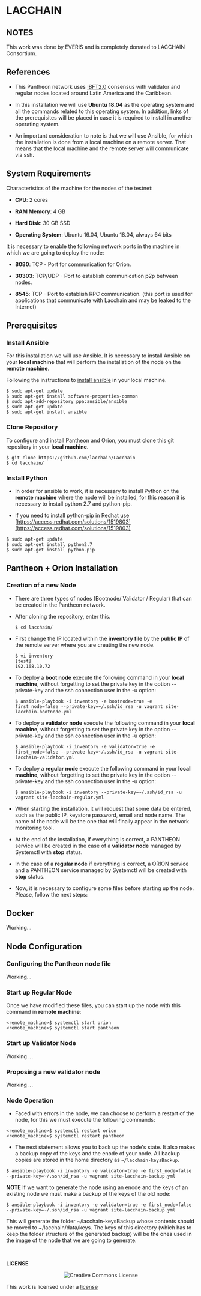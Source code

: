 # LACCHAIN #

## NOTES

This work was done by EVERIS and is completely donated to LACCHAIN Consortium.

## References

* This Pantheon network uses [IBFT2.0](https://docs.pantheon.pegasys.tech/en/latest/Consensus-Protocols/IBFT/) consensus with validator and regular nodes located around Latin America and the Caribbean. 

* In this installation we will use **Ubuntu 18.04** as the operating system and all the commands related to this operating system. In addition, links of the prerequisites will be placed in case it is required to install in another operating system.

* An important consideration to note is that we will use Ansible, for which the installation is done from a local machine on a remote server. That means that the local machine and the remote server will communicate via ssh.

## System Requirements

Characteristics of the machine for the nodes of the testnet:

* **CPU**: 2 cores

* **RAM Memory**: 4 GB

* **Hard Disk**: 30 GB SSD

* **Operating System**: Ubuntu 16.04, Ubuntu 18.04, always 64 bits

It is necessary to enable the following network ports in the machine in which we are going to deploy the node:

* **8080**: TCP - Port for communication for Orion.

* **30303**: TCP/UDP - Port to establish communication p2p between nodes.

* **8545**: TCP - Port to establish RPC communication. (this port is used for applications that communicate with Lacchain and may be leaked to the Internet)

## Prerequisites

### Install Ansible ###

For this installation we will use Ansible. It is necessary to install Ansible on your **local machine** that will perform the installation of the node on the **remote machine**.

Following the instructions to [install ansible](https://docs.ansible.com/ansible/latest/installation_guide/intro_installation.html) in your local machine.

```
$ sudo apt-get update
$ sudo apt-get install software-properties-common
$ sudo apt-add-repository ppa:ansible/ansible
$ sudo apt-get update
$ sudo apt-get install ansible
```

### Clone Repository ####

To configure and install Pantheon and Orion, you must clone this git repository in your **local machine**.

```
$ git clone https://github.com/lacchain/Lacchain
$ cd lacchain/
```

### Install Python ###

* In order for ansible to work, it is necessary to install Python on the **remote machine** where the node will be installed, for this reason it is necessary to install python 2.7 and python-pip.

* If you need to install python-pip in Redhat use [https://access.redhat.com/solutions/1519803](https://access.redhat.com/solutions/1519803)

```
$ sudo apt-get update
$ sudo apt-get install python2.7
$ sudo apt-get install python-pip
```

## Pantheon + Orion Installation ##

### Creation of a new Node ###

* There are three types of nodes (Bootnode/ Validator / Regular) that can be created in the Pantheon network.

* After cloning the repository, enter this.

    ```
	$ cd lacchain/
	``` 

* First change the IP located within the **inventory file** by the **public IP** of the remote server where you are creating the new node.

	```
	$ vi inventory
	[test]
	192.168.10.72
	```

* To deploy a **boot node** execute the following command in your **local machine**, without forgetting to set the private key in the option --private-key and the ssh connection user in the -u option:

	```
	$ ansible-playbook -i inventory -e bootnode=true -e first_node=false --private-key=~/.ssh/id_rsa -u vagrant site-lacchain-bootnode.yml
	```

* To deploy a **validator node** execute the following command in your **local machine**, without forgetting to set the private key in the option --private-key and the ssh connection user in the -u option:

	```
	$ ansible-playbook -i inventory -e validator=true -e first_node=false --private-key=~/.ssh/id_rsa -u vagrant site-lacchain-validator.yml
	```

* To deploy a **regular node** execute the following command in your **local machine**, without forgetting to set the private key in the option --private-key and the ssh connection user in the -u option:

	```
	$ ansible-playbook -i inventory --private-key=~/.ssh/id_rsa -u vagrant site-lacchain-regular.yml
	```
* When starting the installation, it will request that some data be entered, such as the public IP, keystore password, email and node name. The name of the node will be the one that will finally appear in the network monitoring tool.

* At the end of the installation, if everything is correct, a PANTHEON service will be created in the case of a **validator node** managed by Systemctl with **stop** status.

* In the case of a **regular node** if everything is correct, a ORION service and a PANTHEON service managed by Systemctl will be created with **stop** status.

* Now, it is necessary to configure some files before starting up the node. Please, follow the next steps:

## Docker ##

Working...

## Node Configuration

### Configuring the Pantheon node file ###

Working...

### Start up Regular Node ###

Once we have modified these files, you can start up the node with this command in **remote machine**:

```
<remote_machine>$ systemctl start orion
<remote_machine>$ systemctl start pantheon
```

### Start up Validator Node ####

Working ...

### Proposing a new validator node ###

Working ...

### Node Operation ###

 * Faced with errors in the node, we can choose to perform a restart of the node, for this we must execute the following commands:
```
<remote_machine>$ systemctl restart orion
<remote_machine>$ systemctl restart pantheon
```

 * The next statement allows you to back up the node's state. It also makes a backup copy of the keys and the enode of your node. All backup copies are stored in the home directory as `~/lacchain-keysBackup`.
 
```
$ ansible-playbook -i inventory -e validator=true -e first_node=false --private-key=~/.ssh/id_rsa -u vagrant site-lacchain-backup.yml 
```

**NOTE**
If we want to generate the node using an enode and the keys of an existing node we must make a backup of the keys
of the old node:

```
$ ansible-playbook -i inventory -e validator=true -e first_node=false --private-key=~/.ssh/id_rsa -u vagrant site-lacchain-backup.yml 

```

This will generate the folder ~/lacchain-keysBackup whose contents should be moved to ~/lacchain/data/keys.
The keys of this directory (which has to keep the folder structure of the generated backup) will be the ones used
in the image of the node that we are going to generate.


&nbsp;
&nbsp;

**LICENSE**

<center><img alt="Creative Commons License" style="border-width:0" src="https://i.creativecommons.org/l/by-nc/4.0/88x31.png" /></center>

This work is licensed under a [license](http://creativecommons.org/licenses/by-nc/4.0/)
